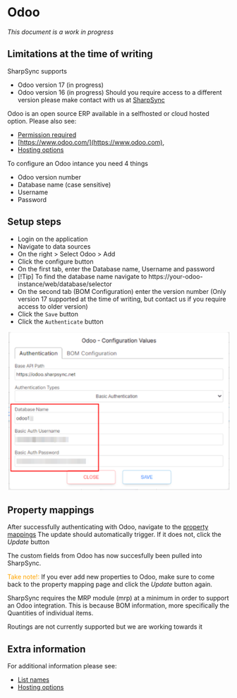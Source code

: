 # Odoo

<em>This document is a work in progress</em>

## Limitations at the time of writing

SharpSync supports 
* Odoo version 17 (in progress)
* Odoo version 16 (in progress)
Should you require access to a different version please make contact with us at [SharpSync](https://sharpsync.net/about/)


Odoo is an open source ERP available in a selfhosted or cloud hosted option. Please also see:
* [Permission required](markdown/permissions_required.md)
* [https://www.odoo.com/](https://www.odoo.com),
* [Hosting options](markdown/hosting-options.md)

To configure an Odoo intance you need 4 things
* Odoo version number
* Database name (case sensitive)
* Username
* Password

## Setup steps

* Login on the application
* Navigate to data sources
* On the right > Select Odoo > Add
* Click the configure button
* On the first tab, enter the Database name, Username and password
* [!Tip] To find the database name navigate to https://your-odoo-instance/web/database/selector
* On the second tab (BOM Configuration) enter the version number (Only version 17 supported at the time of writing, but contact us if you require access to older version)
* Click the `Save` button
* Click the `Authenticate` button

![Configure Odoo](odoo-config-values.png "Register new Organization")
 
## Property mappings
After successfully authenticating with Odoo, navigate to the [property mappings](propertymapping/markdown/readme.md)
The update should automatically trigger. If it does not, click the *Update* button

The custom fields from Odoo has now succesfully been pulled into SharpSync.

<span style='color:orange'>Take note!:</span> If you ever add new properties to Odoo, make sure to come back to the property mapping page and click the *Update* button again.
 

SharpSync requires the MRP module (mrp) at a minimum in order to support an Odoo integration.
This is because BOM information, more specifically the Quantities of individual items.

Routings are not currently supported but we are working towards it

## Extra information

For additional information please see:
* [List names](markdown/list_names.md)
* [Hosting options](markdown/hosting-options.md)
